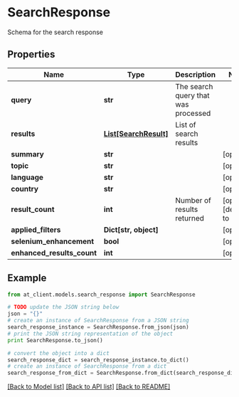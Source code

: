 # SearchResponse

Schema for the search response

## Properties
Name | Type | Description | Notes
------------ | ------------- | ------------- | -------------
**query** | **str** | The search query that was processed | 
**results** | [**List[SearchResult]**](SearchResult.md) | List of search results | 
**summary** | **str** |  | [optional] 
**topic** | **str** |  | [optional] 
**language** | **str** |  | [optional] 
**country** | **str** |  | [optional] 
**result_count** | **int** | Number of results returned | [optional] [default to 0]
**applied_filters** | **Dict[str, object]** |  | [optional] 
**selenium_enhancement** | **bool** |  | [optional] 
**enhanced_results_count** | **int** |  | [optional] 

## Example

```python
from at_client.models.search_response import SearchResponse

# TODO update the JSON string below
json = "{}"
# create an instance of SearchResponse from a JSON string
search_response_instance = SearchResponse.from_json(json)
# print the JSON string representation of the object
print SearchResponse.to_json()

# convert the object into a dict
search_response_dict = search_response_instance.to_dict()
# create an instance of SearchResponse from a dict
search_response_from_dict = SearchResponse.from_dict(search_response_dict)
```
[[Back to Model list]](../README.md#documentation-for-models) [[Back to API list]](../README.md#documentation-for-api-endpoints) [[Back to README]](../README.md)


